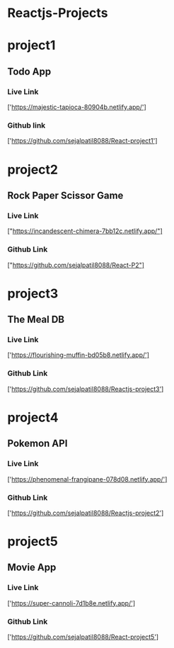 # Reactjs-Projects

 # project1
 ## Todo App 
 ### Live Link
 ['https://majestic-tapioca-80904b.netlify.app/']
 ### Github link
 ['https://github.com/sejalpatil8088/React-project1']
 
 # project2
 ## Rock Paper Scissor Game
 ### Live Link
 ["https://incandescent-chimera-7bb12c.netlify.app/"]
 ### Github Link
 ["https://github.com/sejalpatil8088/React-P2"]
 
 # project3
 ## The Meal DB
 ### Live Link
 ['https://flourishing-muffin-bd05b8.netlify.app/']
 ### Github Link
 ['https://github.com/sejalpatil8088/Reactjs-project3']
 
 # project4
 ## Pokemon API
 ### Live Link
 ['https://phenomenal-frangipane-078d08.netlify.app/']
 ### Github Link
 ['https://github.com/sejalpatil8088/Reactjs-project2']
 
 # project5
 ## Movie App
 ### Live Link 
 ['https://super-cannoli-7d1b8e.netlify.app/']
 ### Github Link 
 ['https://github.com/sejalpatil8088/React-project5']
